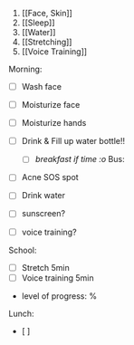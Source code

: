1. [[Face, Skin]]
2. [[Sleep]]
3. [[Water]]
4. [[Stretching]]
5. [[Voice Training]]

Morning:
- [ ] Wash face
- [ ] Moisturize face
- [ ] Moisturize hands

- [ ] Drink & Fill up water bottle!!
	- [ ] *breakfast if time :o*
Bus:
- [ ] Acne SOS spot
- [ ] Drink water
- [ ] sunscreen?
- [ ] voice training?

School:
- [ ] Stretch 5min
- [ ] Voice training 5min
- level of progress: %

Lunch:
- [ ] 
